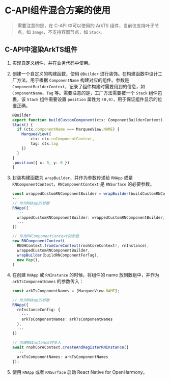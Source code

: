 # C-API组件混合方案的使用

> 需要注意的是，在 C-API 中可以使用的 ArkTS 组件，当前仅支持叶子节点，如 `Image`，不支持容器节点，如 `Stack`。

## C-API中渲染ArkTS组件

1. 实现自定义组件，并在业务代码中使用。

2. 创建一个自定义的构建函数，使用 `@Builder` 进行装饰。在构建函数中设计工厂方法，用于根据 `ComponentName` 构建对应的组件。参数是 `ComponentBuilderContext`，记录了组件构建时需要用到的信息，如 `ComponentName`、`Tag` 等。需要注意的是，工厂方法需要被一个 `Stack` 组件包裹，该 `Stack` 组件需要设置 `position` 属性为 `(0,0)`，用于保证组件显示的位置正确。

    ```typescript
    @Builder
    export function buildCustomComponent(ctx: ComponentBuilderContext) {
    Stack() {
      if (ctx.componentName === MarqueeView.NAME) {
        MarqueeView({
            ctx: ctx.rnComponentContext,
            tag: ctx.tag
        })
      }
    }
    .position({ x: 0, y: 0 })
    }
    ```

3. 封装构建函数为 `wrapBuilder`，并作为参数传递给 `RNApp` 或是 `RNComponentContext`，`RNComponentContext` 是 `RNSurface` 的必要参数。

    ```typescript
    const wrappedCustomRNComponentBuilder = wrapBuilder(buildCustomRNComponent);
    ···
    // 作为RNApp的参数
    RNApp({
      ···
      wrappedCustomRNComponentBuilder: wrappedCustomRNComponentBuilder,
      ···
    })
    
    // 作为RNComponentContext的参数
    new RNComponentContext(
      RNOHContext.fromCoreContext(rnohCoreContext!, rnInstance),
      wrappedCustomRNComponentBuilder,
      wrapBuilder(buildRNComponentForTag),
      new Map(),
    )
    ```

4. 在创建 `RNApp` 或 `RNInstance` 的时候，将组件的 name 放到数组中，并作为 `arkTsComponentNames` 的参数传入：
   
   ```typescript
   const arkTsComponentNames = [MarqueeView.NAME];

   // 作为RNApp的参数
   RNApp({
     rnInstanceConfig: {
       ···
       arkTsComponentNames: arkTsComponentNames
     },
     ···
   })

   // 创建RNInstance时传入
   await rnohCoreContext.createAndRegisterRNInstance({
     ···
     arkTsComponentNames: arkTsComponentNames
   });
   ```

5. 使用 `RNApp` 或者 `RNSurface` 启动 React Native for OpenHarmony。